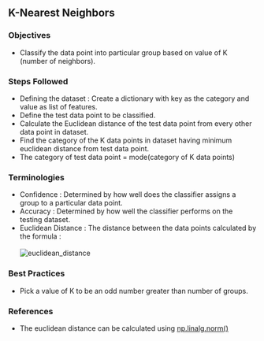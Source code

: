 ## K-Nearest Neighbors
### Objectives
* Classify the data point into particular group based on value of K (number of neighbors).

### Steps Followed
* Defining the dataset : Create a dictionary with key as the category and value as list of features.
* Define the test data point to be classified.
* Calculate the Euclidean distance of the test data point from every other data point in dataset.
* Find the category of the K data points in dataset having minimum euclidean distance from test data point.
* The category of test data point = mode(category of K data points)

### Terminologies 
* Confidence : Determined by how well does the classifier assigns a group to a particular data point. 
* Accuracy : Determined by how well the classifier performs on the testing dataset.
* Euclidean Distance : The distance between the data points calculated by the formula :  <br/><br/> <img src="https://wikimedia.org/api/rest_v1/media/math/render/svg/795b967db2917cdde7c2da2d1ee327eb673276c0" alt="euclidean_distance">

### Best Practices
* Pick a value of K to be an odd number greater than number of groups.

### References 
* The euclidean distance can be calculated using [np.linalg.norm()](https://docs.scipy.org/doc/numpy/reference/generated/numpy.linalg.norm.html)
